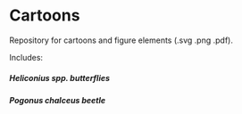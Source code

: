 # Cartoons

Repository for cartoons and figure elements (.svg .png .pdf).

Includes:

##### *Heliconius spp.* butterflies
##### *Pogonus chalceus* beetle
